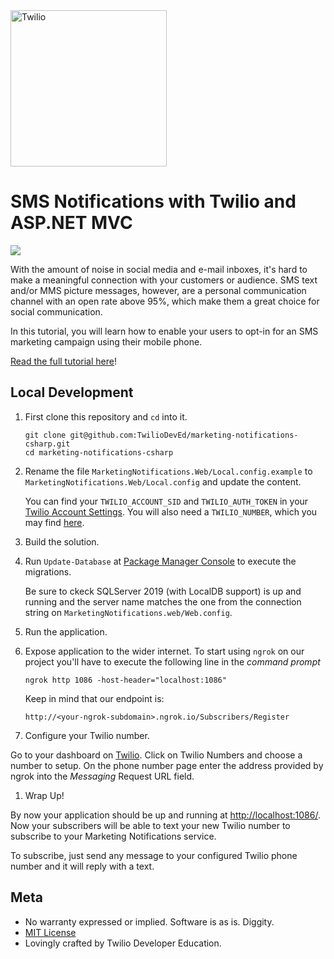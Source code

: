 <a href="https://www.twilio.com">
  <img src="https://static0.twilio.com/marketing/bundles/marketing/img/logos/wordmark-red.svg" alt="Twilio" width="250" />
</a>

# SMS Notifications with Twilio and ASP.NET MVC

![](https://github.com/TwilioDevEd/marketing-notifications-csharp/workflows/NetFx/badge.svg)

With the amount of noise in social media and e-mail inboxes, it's hard to make a meaningful connection with your customers or audience. SMS text and/or MMS picture messages, however, are a personal communication channel with an open rate above 95%, which make them a great choice for social communication.

In this tutorial, you will learn how to enable your users to opt-in for an SMS marketing campaign using their mobile phone.

[Read the full tutorial here](https://www.twilio.com/docs/tutorials/walkthrough/marketing-notifications/csharp/mvc)!

## Local Development

1. First clone this repository and `cd` into it.

   ```shell
   git clone git@github.com:TwilioDevEd/marketing-notifications-csharp.git
   cd marketing-notifications-csharp
   ```

1. Rename the file `MarketingNotifications.Web/Local.config.example` to `MarketingNotifications.Web/Local.config`  and update the content.

   You can find your `TWILIO_ACCOUNT_SID` and `TWILIO_AUTH_TOKEN` in your
   [Twilio Account Settings](https://www.twilio.com/user/account/settings).
   You will also need a `TWILIO_NUMBER`, which you may find [here](https://www.twilio.com/user/account/phone-numbers/incoming).

1. Build the solution.

1. Run `Update-Database` at [Package Manager Console](https://docs.nuget.org/consume/package-manager-console) to execute the migrations.

   Be sure to ckeck SQLServer 2019 (with LocalDB support) is up and running and the server name matches the one from the connection string on `MarketingNotifications.web/Web.config`.
1. Run the application.

1. Expose application to the wider internet.
   To start using `ngrok` on our project you'll have to execute the following line in the _command prompt_

   ```shell
   ngrok http 1086 -host-header="localhost:1086"
   ```

   Keep in mind that our endpoint is:

   ```
   http://<your-ngrok-subdomain>.ngrok.io/Subscribers/Register
   ```

1. Configure your Twilio number.

  Go to your dashboard on [Twilio](https://www.twilio.com/user/account/phone-numbers/incoming). Click on Twilio Numbers and choose a number to setup.
  On the phone number page enter the address provided by ngrok into the _Messaging_ Request URL field.

1. Wrap Up!

  By now your application should be up and running at [http://localhost:1086/](http://localhost:1086/). Now your subscribers will be able to text your new Twilio number to subscribe to your Marketing Notifications service.
  
  To subscribe, just send any message to your configured Twilio phone number and it will reply with a text.

## Meta

* No warranty expressed or implied. Software is as is. Diggity.
* [MIT License](http://www.opensource.org/licenses/mit-license.html)
* Lovingly crafted by Twilio Developer Education.
